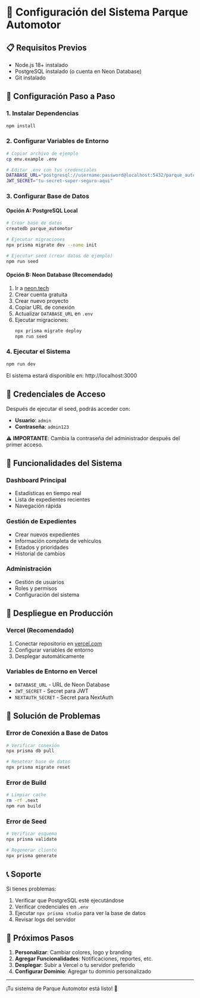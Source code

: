 # 🚀 Configuración del Sistema Parque Automotor

## 📋 Requisitos Previos

- Node.js 18+ instalado
- PostgreSQL instalado (o cuenta en Neon Database)
- Git instalado

## 🔧 Configuración Paso a Paso

### 1. Instalar Dependencias
```bash
npm install
```

### 2. Configurar Variables de Entorno
```bash
# Copiar archivo de ejemplo
cp env.example .env

# Editar .env con tus credenciales
DATABASE_URL="postgresql://username:password@localhost:5432/parque_automotor"
JWT_SECRET="tu-secret-super-seguro-aqui"
```

### 3. Configurar Base de Datos

#### Opción A: PostgreSQL Local
```bash
# Crear base de datos
createdb parque_automotor

# Ejecutar migraciones
npx prisma migrate dev --name init

# Ejecutar seed (crear datos de ejemplo)
npm run seed
```

#### Opción B: Neon Database (Recomendado)
1. Ir a [neon.tech](https://neon.tech)
2. Crear cuenta gratuita
3. Crear nuevo proyecto
4. Copiar URL de conexión
5. Actualizar `DATABASE_URL` en `.env`
6. Ejecutar migraciones:
   ```bash
   npx prisma migrate deploy
   npm run seed
   ```

### 4. Ejecutar el Sistema
```bash
npm run dev
```

El sistema estará disponible en: http://localhost:3000

## 🔑 Credenciales de Acceso

Después de ejecutar el seed, podrás acceder con:
- **Usuario**: `admin`
- **Contraseña**: `admin123`

⚠️ **IMPORTANTE**: Cambia la contraseña del administrador después del primer acceso.

## 📱 Funcionalidades del Sistema

### Dashboard Principal
- Estadísticas en tiempo real
- Lista de expedientes recientes
- Navegación rápida

### Gestión de Expedientes
- Crear nuevos expedientes
- Información completa de vehículos
- Estados y prioridades
- Historial de cambios

### Administración
- Gestión de usuarios
- Roles y permisos
- Configuración del sistema

## 🚀 Despliegue en Producción

### Vercel (Recomendado)
1. Conectar repositorio en [vercel.com](https://vercel.com)
2. Configurar variables de entorno
3. Desplegar automáticamente

### Variables de Entorno en Vercel
- `DATABASE_URL` - URL de Neon Database
- `JWT_SECRET` - Secret para JWT
- `NEXTAUTH_SECRET` - Secret para NextAuth

## 🐛 Solución de Problemas

### Error de Conexión a Base de Datos
```bash
# Verificar conexión
npx prisma db pull

# Resetear base de datos
npx prisma migrate reset
```

### Error de Build
```bash
# Limpiar cache
rm -rf .next
npm run build
```

### Error de Seed
```bash
# Verificar esquema
npx prisma validate

# Regenerar cliente
npx prisma generate
```

## 📞 Soporte

Si tienes problemas:
1. Verificar que PostgreSQL esté ejecutándose
2. Verificar credenciales en `.env`
3. Ejecutar `npx prisma studio` para ver la base de datos
4. Revisar logs del servidor

## 🎯 Próximos Pasos

1. **Personalizar**: Cambiar colores, logo y branding
2. **Agregar Funcionalidades**: Notificaciones, reportes, etc.
3. **Desplegar**: Subir a Vercel o tu servidor preferido
4. **Configurar Dominio**: Agregar tu dominio personalizado

---

¡Tu sistema de Parque Automotor está listo! 🎉
